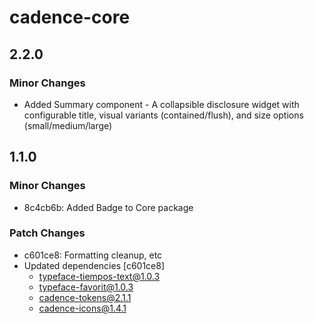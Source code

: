 # cadence-core

## 2.2.0

### Minor Changes

- Added Summary component - A collapsible disclosure widget with configurable title, visual variants (contained/flush), and size options (small/medium/large)

## 1.1.0

### Minor Changes

- 8c4cb6b: Added Badge to Core package

### Patch Changes

- c601ce8: Formatting cleanup, etc
- Updated dependencies [c601ce8]
  - typeface-tiempos-text@1.0.3
  - typeface-favorit@1.0.3
  - cadence-tokens@2.1.1
  - cadence-icons@1.4.1
